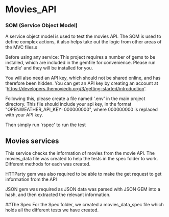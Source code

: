 # Movies_API
### SOM (Service Object Model)
A service object model is used to test the movies API. The SOM is used to define complex actions, it also helps take out the logic from other areas of the MVC files.s

Before using any service:
This project requires a number of gems to be installed, which are included in the gemfile for convenience. Please run 'bundle' and they will be installed for you.

You will also need an API key, which should not be shared online, and has therefore been hidden. You can get an API key by creating an account at 'https://developers.themoviedb.org/3/getting-started/introduction'.

Following this, please create a file named '.env' in the main project directory. This file should include your api key, in the format "OPENWEATHER_API_KEY=000000000", where 000000000 is replaced with your API key.

Then simply run 'rspec' to run the test

## Movies services
This service checks the information of movies from the movie API.
The movies_data file was created to help the tests in the spec folder to work. Different methods for each was created.

HTTParty gem was also required to be able to make the get request to get information from the API

JSON gem was required as JSON data was parsed with JSON GEM into a hash, and then extracted the relevant information.

##The Spec
For the Spec folder, we created a movies_data_spec file which holds all the different tests we have created.
